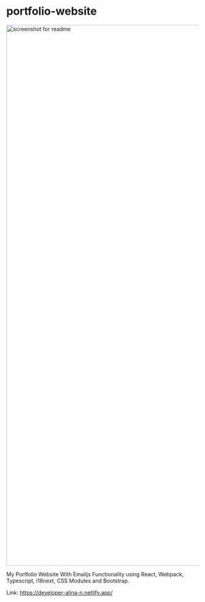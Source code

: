 # portfolio-website


<img width="1414" alt="screenshot for readme" src="https://github.com/dev-alina-n/portfolio-website/assets/81759014/4ce9619b-fb87-47f4-a376-8839d201908a">


My Portfolio Website With Emailjs Functionality using React, Webpack, Typescript, i18next, CSS Modules and Bootstrap.

Link: https://developer-alina-n.netlify.app/
